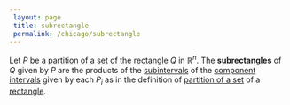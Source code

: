 ```yaml
---
 layout: page
 title: subrectangle
 permalink: /chicago/subrectangle
---
```

Let $P$ be a [partition of a set](https://defsmath.github.io/DefsMath/partition_of_a_set) of the [rectangle](https://defsmath.github.io/DefsMath/rectangle) $Q$ in $\mathbb R^n$. The **subrectangles** of $Q$ given by $P$ are the products of the [subintervals](https://defsmath.github.io/DefsMath/subinterval) of the [component intervals](https://defsmath.github.io/DefsMath/component_interval) given by each $P_i$ as in the definition of [partition of a set](https://defsmath.github.io/DefsMath/partition_of_a_set) of a [rectangle](https://defsmath.github.io/DefsMath/rectangle).